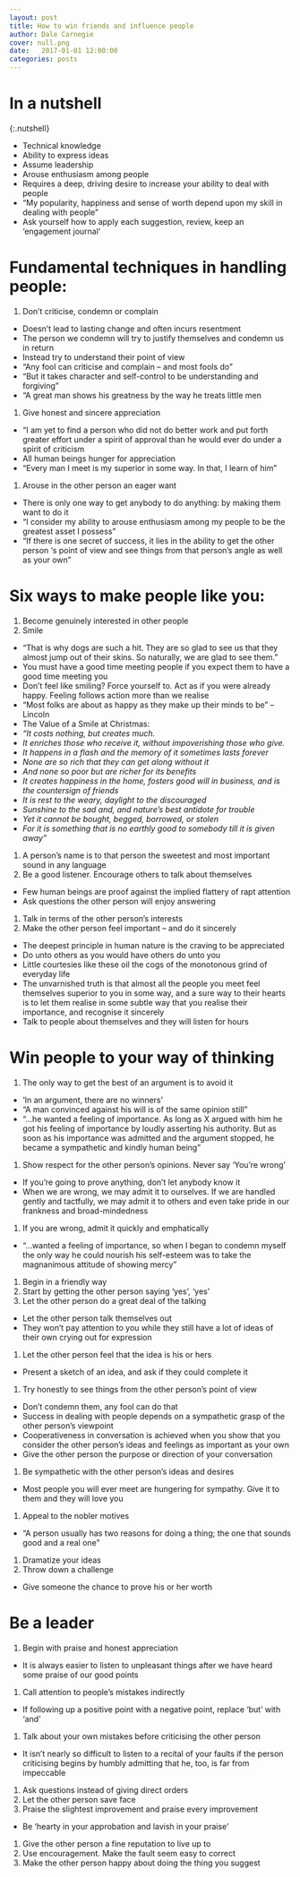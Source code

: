 ```yaml
---
layout: post
title: How to win friends and influence people
author: Dale Carnegie
cover: null.png
date:   2017-01-01 12:00:00
categories: posts
---
```


# In a nutshell

{:.nutshell}
-   Technical knowledge
-   Ability to express ideas
-   Assume leadership
-   Arouse enthusiasm among people
-   Requires a deep, driving desire to increase your ability to deal
    with people
-   “My popularity, happiness and sense of worth depend upon my skill in
    dealing with people”
-   Ask yourself how to apply each suggestion, review, keep an
    ‘engagement journal’

# Fundamental techniques in handling people:

1.  Don’t criticise, condemn or complain
-   Doesn’t lead to lasting change and often incurs resentment
-   The person we condemn will try to justify themselves and condemn us
    in return
-   Instead try to understand their point of view
-   “Any fool can criticise and complain – and most fools do”
-   “But it takes character and self-control to be understanding and
    forgiving”
-   “A great man shows his greatness by the way he treats little men
1.  Give honest and sincere appreciation
-   “I am yet to find a person who did not do better work and put forth
    greater effort under a spirit of approval than he would ever do
    under a spirit of criticism
-   All human beings hunger for appreciation
-   “Every man I meet is my superior in some way. In that, I learn of
    him”
1.  Arouse in the other person an eager want
-   There is only one way to get anybody to do anything: by making them
    want to do it
-   “I consider my ability to arouse enthusiasm among my people to be
    the greatest asset I possess”
-   “If there is one secret of success, it lies in the ability to get
    the other person ‘s point of view and see things from that person’s
    angle as well as your own”

# Six ways to make people like you:

1.  Become genuinely interested in other people
1.  Smile
-   “That is why dogs are such a hit. They are so glad to see us that
    they almost jump out of their skins. So naturally, we are glad to
    see them.”
-   You must have a good time meeting people if you expect them to have
    a good time meeting you
-   Don’t feel like smiling? Force yourself to. Act as if you were
    already happy. Feeling follows action more than we realise
-   “Most folks are about as happy as they make up their minds to be” –
    Lincoln
-   The Value of a Smile at Christmas:
-   *“It costs nothing, but creates much.*
-   *It enriches those who receive it, without impoverishing those who
    give.*
-   *It happens in a flash and the memory of it sometimes lasts forever*
-   *None are so rich that they can get along without it*
-   *And none so poor but are richer for its benefits*
-   *It creates happiness in the home, fosters good will in business,
    and is the countersign of friends*
-   *It is rest to the weary, daylight to the discouraged*
-   *Sunshine to the sad and, and nature’s best antidote for trouble*
-   *Yet it cannot be bought, begged, borrowed, or stolen*
-   *For it is something that is no earthly good to somebody till it is
    given away”*
1.  A person’s name is to that person the sweetest and most important
    sound in any language
2.  Be a good listener. Encourage others to talk about themselves
-   Few human beings are proof against the implied flattery of rapt
    attention
-   Ask questions the other person will enjoy answering
1.  Talk in terms of the other person’s interests
2.  Make the other person feel important – and do it sincerely
-   The deepest principle in human nature is the craving to be
    appreciated
-   Do unto others as you would have others do unto you
-   Little courtesies like these oil the cogs of the monotonous grind of
    everyday life
-   The unvarnished truth is that almost all the people you meet feel
    themselves superior to you in some way, and a sure way to their
    hearts is to let them realise in some subtle way that you realise
    their importance, and recognise it sincerely
-   Talk to people about themselves and they will listen for hours

# Win people to your way of thinking

1.  The only way to get the best of an argument is to avoid it
-   ‘In an argument, there are no winners’
-   “A man convinced against his will is of the same opinion still”
-   “…he wanted a feeling of importance. As long as X argued with him he
    got his feeling of importance by loudly asserting his authority. But
    as soon as his importance was admitted and the argument stopped, he
    became a sympathetic and kindly human being”
1.  Show respect for the other person’s opinions. Never say ‘You’re
    wrong’
-   If you’re going to prove anything, don’t let anybody know it
-   When we are wrong, we may admit it to ourselves. If we are handled
    gently and tactfully, we may admit it to others and even take pride
    in our frankness and broad-mindedness
1.  If you are wrong, admit it quickly and emphatically
-   “…wanted a feeling of importance, so when I began to condemn myself
    the only way he could nourish his self-esteem was to take the
    magnanimous attitude of showing mercy”
1.  Begin in a friendly way
2.  Start by getting the other person saying ‘yes’, ‘yes’
3.  Let the other person do a great deal of the talking
-   Let the other person talk themselves out
-   They won’t pay attention to you while they still have a lot of ideas
    of their own crying out for expression
1.  Let the other person feel that the idea is his or hers
-   Present a sketch of an idea, and ask if they could complete it
1.  Try honestly to see things from the other person’s point of view
-   Don’t condemn them, any fool can do that
-   Success in dealing with people depends on a sympathetic grasp of the
    other person’s viewpoint
-   Cooperativeness in conversation is achieved when you show that you
    consider the other person’s ideas and feelings as important as your
    own
-   Give the other person the purpose or direction of your conversation
1.  Be sympathetic with the other person’s ideas and desires
-   Most people you will ever meet are hungering for sympathy. Give it
    to them and they will love you
1.  Appeal to the nobler motives
-   “A person usually has two reasons for doing a thing; the one that
    sounds good and a real one”
1.  Dramatize your ideas
2.  Throw down a challenge
-   Give someone the chance to prove his or her worth

# Be a leader
1.  Begin with praise and honest appreciation
-   It is always easier to listen to unpleasant things after we have
    heard some praise of our good points
1.  Call attention to people’s mistakes indirectly
-   If following up a positive point with a negative point, replace
    ‘but’ with ‘and’
1.  Talk about your own mistakes before criticising the other person
-   It isn’t nearly so difficult to listen to a recital of your faults
    if the person criticising begins by humbly admitting that he, too,
    is far from impeccable
1.  Ask questions instead of giving direct orders
2.  Let the other person save face
3.  Praise the slightest improvement and praise every improvement
-   Be ‘hearty in your approbation and lavish in your praise’
1.  Give the other person a fine reputation to live up to
2.  Use encouragement. Make the fault seem easy to correct
3.  Make the other person happy about doing the thing you suggest